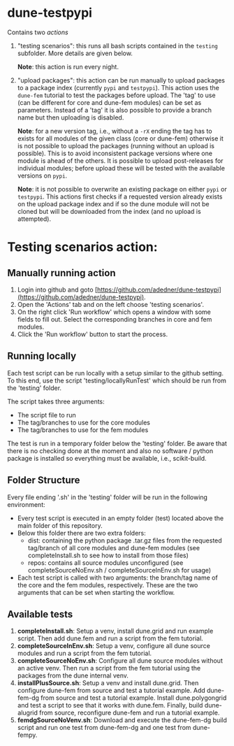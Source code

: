# dune-testpypi

Contains two _actions_

1. "testing scenarios": this runs all bash scripts contained in the `testing` subfolder. More details are given below.

   __Note__: this action is run every night.
2. "upload packages": this action can be run manually to upload packages to
   a package index (currently `pypi` and `testpypi`). This action uses the
   `dune-fem` tutorial to test the packages before upload. The 'tag' to use
   (can be different for core and dune-fem modules) can be set as
   parameters. Instead of a 'tag' it is also possible to provide a branch
   name but then uploading is disabled.

   __Note__: for a new version tag, i.e., without a `-rX` ending the tag has to exists for all modules of the given class
   (core or dune-fem) otherwise it is not possible to upload the packages (running without an upload is possible).
   This is to avoid inconsistent package versions where one module is ahead of the others.
   It is possible to upload post-releases for individual modules; before upload these will be tested with the available versions
   on `pypi`.

   __Note__: it is not possible to overwrite an existing package on either `pypi` or `testpypi`. This actions first checks if
   a requested version already exists on the upload package index and if so the dune module will not be cloned but will be
   downloaded from the index (and no upload is attempted).


# Testing scenarios action:

Manually running action
------------------------

1. Login into github and goto [https://github.com/adedner/dune-testpypi](https://github.com/adedner/dune-testpypi).
2. Open the 'Actions' tab and on the left choose 'testing scenarios'.
3. On the right click 'Run workflow' which opens a window with some fields to
fill out. Select the corresponding branches in core and fem modules.
4. Click the 'Run workflow' button to start the process.

Running locally
---------------
Each test script can be run locally with a setup similar to the github setting.
To this end, use the script 'testing/locallyRunTest' which should be run from the 'testing' folder.

The script takes three arguments:
- The script file to run
- The tag/branches to use for the core modules
- The tag/branches to use for the fem modules

The test is run in a temporary folder below the 'testing' folder.
Be aware that there is no checking done at the moment and also no software / python
package is installed so everything must be available, i.e., scikit-build.

Folder Structure
----------------
Every file ending '.sh' in the 'testing' folder will be run in the following environment:
- Every test script is executed in an empty folder (test) located above the
  main folder of this repository.
- Below this folder there are two extra folders:
  - dist: containing the python package .tar.gz files from the requested
    tag/branch of all core modules and dune-fem modules
    (see completeInstall.sh to see how to install from those files)
  - repos: contains all source modules unconfigured
    (see completeSourceNoEnv.sh / completeSourceInEnv.sh for usage)
- Each test script is called with two arguments: the branch/tag name of the
  core and the fem modules, respectively. These are the two arguments that
  can be set when starting the workflow.


Available tests
---------------

1. __completeInstall.sh__:
Setup a venv, install dune.grid and run example script.
Then add dune.fem and run a script from the fem tutorial.
2. __completeSourceInEnv.sh__:
Setup a venv, configure all dune source modules and run a script from the fem tutorial.
3. __completeSourceNoEnv.sh__:
Configure all dune source modules without an active venv.
Then run a script from the fem tutorial using the packages from the dune internal venv.
4. __installPlusSource.sh__:
Setup a venv and install dune.grid.
Then configure dune-fem from source and test a tutorial example.
Add dune-fem-dg from source and test a tutorial example.
Install dune.polygongrid and test a script to see that it works with dune.fem.
Finally, build dune-alugrid from source, reconfigure dune-fem and run a tutorial example.
5. __femdgSourceNoVenv.sh__:
Download and execute the dune-fem-dg build script and run one test from dune-fem-dg and one test from dune-fempy.


